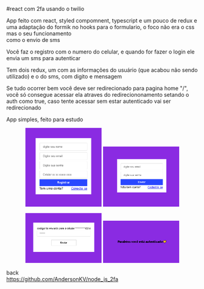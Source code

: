 #react com 2fa usando o twilio

App feito com react, styled compomnent, typescript e um pouco de redux e uma adaptação do formik no hooks para o formulario, o foco não era o css mas o seu funcionamento</br>
como o envio de sms</br>

Você faz o registro com o numero do celular, e quando for fazer o login ele envia um sms para autenticar

Tem dois redux, um com as informações do usuário (que acabou não sendo utilizado) e o do sms, com digito e mensagem</br>

Se tudo ocorrer bem você deve ser redirecionado para pagina home "/", você só consegue acessar ela atraves do redireciononamento setando o auth como true, caso tente acessar sem estar autenticado vai ser redirecionado

App simples, feito para estudo

<p align="center" width="700">
  <img src="registro.png"  width="200"/> 
  <img src="login.png"  width="200"/> 

</p>

<p align="center" width="700">

  <img src="sms.png"  width="200"/> 
  <img src="auth.png"  width="200"/> 
</p>
 
back</br>
https://github.com/AndersonKV/node_js_2fa

